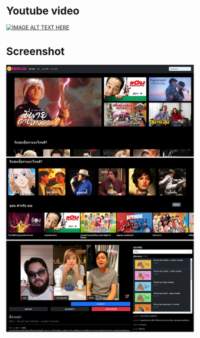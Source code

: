# Youtube video

[![IMAGE ALT TEXT HERE](https://img.youtube.com/vi/XSeB3aU79fI/0.jpg)](https://www.youtube.com/watch?v=XSeB3aU79fI)

# Screenshot

![](assets/1.PNG)
![](assets/2.PNG)
![](assets/3.PNG)

